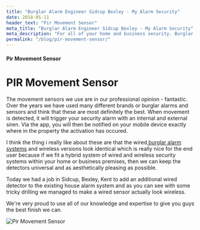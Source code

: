 ```yaml
---
title: "Burglar Alarm Engineer Sidcup Bexley - My Alarm Security"
date: 2018-05-11
header_text: "Pir Movement Sensor"
meta_title: "Burglar Alarm Engineer Sidcup Bexley - My Alarm Security"
meta_description: "For all of your home and business security. Burglar Alarm Servicing, Burglar Alarm Installation, Alarm Battery and CCTV. Call 020 8302 4065 or email us."
permalink: "/blog/pir-movement-sensor/"
---
```


#### Pir Movement Sensor

# PIR Movement Sensor

The movement sensors we use are in our professional opinion - fantastic. Over the years we have used many different brands or burglar alarms and sensors and think that these are most definitely the best. When movement is detected, it will trigger your security alarm with an internal and external siren. Via the app, you will then be notified on your mobile device exactly where in the property the activation has occured.

I think the thing i really like about these are that the wired[ burglar alarm systems](/categories/burglar-alarms/) and wireless versions look identical which is really nice for the end user because if we fit a hybrid system of wired and wireless security systems within your home or business premises, then we can keep the detectors universal and as aesthetically pleasing as possible.

Today we had a job in Sidcup, Bexley, Kent to add an additional wired detector to the existing house alarm system and as you can see with some tricky drilling we managed to make a wired sensor actually look wireless.

We\'re very proud to use all of our knowledge and expertise to give you guys the best finish we can.

![Pir Movement Sensor](https://res.cloudinary.com/kbs/image/upload/xxytbtvtzfzu9anqgwbd.jpg)